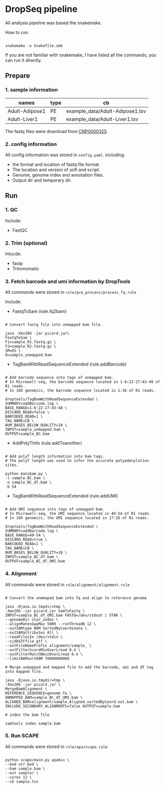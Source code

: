 
# DropSeq pipeline

All analysis pipeline was based the snakemake.


How to run:
```shell

snakemake -s Snakefile.smk

```

If you are not familiar with snakemake, I have listed all the commands, you can run it directly.

## Prepare

### 1. sample information

| names          | type | cb                              |
| -------------- | ---- | ------------------------------- |
| Adult-Adipose1 | PE   | example_data/Adult-Adipose1.tsv |
| Adult-Liver1   | PE   | example_data/Adult-Liver1.tsv   |

The fastq files were download from [CNP0000325](https://db.cngb.org/search/project/CNP0000325/).

### 2. config information

All config information was stored in `config.yaml`.
including:
 - the format and location of fastq file format.
 - The location and version of soft and script.
 - Genome, genome index and annotation files.
 - Output dir and temporary dir.


## Run

### 1. QC

Include:
 - FastQC

### 2. Trim (optional)

Inlucde:

 - fastp
 - Trimmomatic

### 3. Fetch barcode and umi information by DropTools
All commands were stored in `rule/pre_process/process_fq.rule`

Include:
 - FastqToSam (rule.fq2bam)

```shell

# Convert fastq file into unmapped bam file.

java -Xmx20G -jar picard.jar\
FastqToSam \
F1=sample_R1.fastq.gz \
F2=sample_R2.fastq.gz \
SM=DS \
O=sample_unmapped.bam

```

 - TagBamWithReadSequenceExtended (rule.addBarcode)

```shell

# Add barcode sequence into tags of unmapped bam.
# In Microwell-seq, the barcode sequence located in 1-6:22-27:43-48 of R1 reads.
# In 10X genomics, the barcode sequence located in 1:16 of R1 reads.

droptools/TagBamWithReadSequenceExtended \
SUMMARY=addBarcode.log \
BASE_RANGE=1-6:22-27:43-48 \
DISCARD_READ=false \
BARCODED_READ=1 \
TAG_NAME=CB \
NUM_BASES_BELOW_QUALITY=10 \
INPUT=sample_unmapped.bam \
OUTPUT=sample_BC.bam

```

 - AddPolyTInfo (rule.addToanother)

```shell

# Add polyT length information into bam tags. 
# The polyT length was used to infer the accurate polyadenylation sites.

python manibam.py \
-i sample_BC.bam \
-o sample_BC_dT.bam \
-b 54

```

 - TagBamWithReadSequenceExtended (rule.addUMI)

```shell

# Add UMI sequence into tags of unmapped bam.
# In Microwell-seq, the UMI sequence located in 49-54 of R1 reads.
# In 10X genomics, the UMI sequence located in 17:26 of R1 reads.

droptools/TagBamWithReadSequenceExtended \
SUMMARY=addBarcode.log \
BASE_RANGE=49-54 \
DISCARD_READ=true \
BARCODED_READ=1 \
TAG_NAME=CB \
NUM_BASES_BELOW_QUALITY=10 \
INPUT=sample_BC_dT.bam \
OUTPUT=sample_BC_dT_UMI.bam

```

### 4. Alignment

All commands were stored in `rule/alignment/alignment.rule`

```shell

# Convert the unmmaped bam into fq and align to reference genome

java -Djava.io.tmpdir=tmp \
-Xmx20G -jar picard.jar SamToFastq \
INPUT=sample_BC_dT_UMI.bam FASTQ=/dev/stdout | STAR \
--genomeDir star_index \
--alignMatesGapMax 5000 --runThreadN 12 \
--outSAMtype BAM SortedByCoordinate \
--outSAMattributes All \
--readFilesIn /dev/stdin \
--sjdbGTFfile gtf \
--outFileNamePrefix alignment/sample_ \
--outFilterScoreMinOverLread 0.4 \
--outFilterMatchNminOverLread 0.4 \
--limitBAMsortRAM 70000000000

# Merge unmapped and mapped file to add the barcode, umi and dT tag into mapped file.

java -Djava.io.tmpdir=tmp \
-Xmx20G -jar picard.jar \
MergeBamAlignment \
REFERENCE_SEQUENCE=genome.fa \
UNMAPPED_BAM=sample_BC_dT_UMI.bam \
ALIGNED_BAM=alignment/sample_Aligned.sortedByCoord.out.bam \
INCLUDE_SECONDARY_ALIGNMENTS=false OUTPUT=sample.bam

# index the bam file

samtools index sample.bam

```

### 5. Run SCAPE

All commands were stored in `rule/apa/scape.rule`

```shell

python scape/main.py apamix \
--bed utr.bed \
--bam sample.bam \
--out sample/ \
--cores 12 \
--cb sample.tsv

```